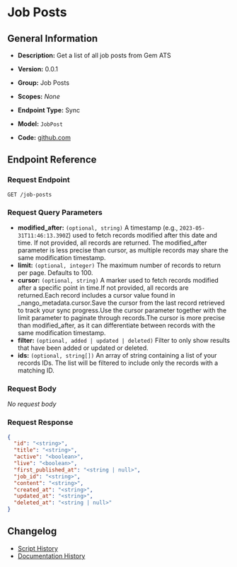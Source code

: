 <!-- BEGIN GENERATED CONTENT -->
# Job Posts

## General Information

- **Description:** Get a list of all job posts from Gem ATS

- **Version:** 0.0.1
- **Group:** Job Posts
- **Scopes:** _None_
- **Endpoint Type:** Sync
- **Model:** `JobPost`
- **Code:** [github.com](https://github.com/NangoHQ/integration-templates/tree/main/integrations/gem/syncs/job-posts.ts)


## Endpoint Reference

### Request Endpoint

`GET /job-posts`

### Request Query Parameters

- **modified_after:** `(optional, string)` A timestamp (e.g., `2023-05-31T11:46:13.390Z`) used to fetch records modified after this date and time. If not provided, all records are returned. The modified_after parameter is less precise than cursor, as multiple records may share the same modification timestamp.
- **limit:** `(optional, integer)` The maximum number of records to return per page. Defaults to 100.
- **cursor:** `(optional, string)` A marker used to fetch records modified after a specific point in time.If not provided, all records are returned.Each record includes a cursor value found in _nango_metadata.cursor.Save the cursor from the last record retrieved to track your sync progress.Use the cursor parameter together with the limit parameter to paginate through records.The cursor is more precise than modified_after, as it can differentiate between records with the same modification timestamp.
- **filter:** `(optional, added | updated | deleted)` Filter to only show results that have been added or updated or deleted.
- **ids:** `(optional, string[])` An array of string containing a list of your records IDs. The list will be filtered to include only the records with a matching ID.

### Request Body

_No request body_

### Request Response

```json
{
  "id": "<string>",
  "title": "<string>",
  "active": "<boolean>",
  "live": "<boolean>",
  "first_published_at": "<string | null>",
  "job_id": "<string>",
  "content": "<string>",
  "created_at": "<string>",
  "updated_at": "<string>",
  "deleted_at": "<string | null>"
}
```

## Changelog

- [Script History](https://github.com/NangoHQ/integration-templates/commits/main/integrations/gem/syncs/job-posts.ts)
- [Documentation History](https://github.com/NangoHQ/integration-templates/commits/main/integrations/gem/syncs/job-posts.md)

<!-- END  GENERATED CONTENT -->

